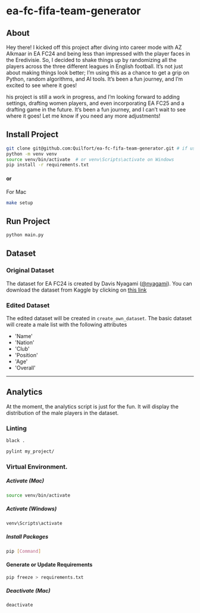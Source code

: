 # ea-fc-fifa-team-generator

## About

Hey there! I kicked off this project after diving into career mode with AZ Alkmaar in EA FC24 and being less than impressed with the player faces in the Eredivisie. So, I decided to shake things up by randomizing all the players across the three different leagues in English football. It’s not just about making things look better; I’m using this as a chance to get a grip on Python, random algorithms, and AI tools. It’s been a fun journey, and I’m excited to see where it goes!

his project is still a work in progress, and I’m looking forward to adding settings, drafting women players, and even incorporating EA FC25 and a drafting game in the future. It’s been a fun journey, and I can’t wait to see where it goes! Let me know if you need any more adjustments!

## Install Project

```sh
git clone git@github.com:Quilfort/ea-fc-fifa-team-generator.git # if using SSH
python -m venv venv
source venv/bin/activate  # or venv\Scripts\activate on Windows
pip install -r requirements.txt
```

#### or

For Mac

```sh
make setup
```

## Run Project

```sh
python main.py
```

## Dataset

### Original Dataset

The dataset for EA FC24 is created by Davis Nyagami ([@nyagami](https://www.kaggle.com/nyagami)).
You can download the dataset from Kaggle by clicking on [this link](https://www.kaggle.com/datasets/nyagami/fc-24-players-database-and-stats-from-easports)

### Edited Dataset

The edited dataset will be created in `create_own_dataset`. The basic dataset will create a male list with the following attributes

- 'Name'
- 'Nation'
- 'Club'
- 'Position'
- 'Age'
- 'Overall'

---

## Analytics

At the moment, the analytics script is just for the fun. It will display the distribution of the male players in the dataset.

### Linting

```sh
black .
```

```sh
pylint my_project/
```

### Virtual Environment.

##### Activate (Mac)

```sh
source venv/bin/activate
```

##### Activate (Windows)

```sh
venv\Scripts\activate
```

##### Install Packages

```sh
pip [Command]
```

#### Generate or Update Requirements

```sh
pip freeze > requirements.txt
```

##### Deactivate (Mac)

```sh
deactivate
```
